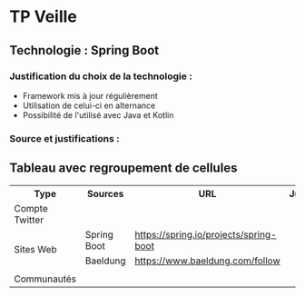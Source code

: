 # TP Veille
## Technologie : Spring Boot 

### Justification du choix de la technologie :

- Framework mis à jour régulièrement
- Utilisation de celui-ci en alternance 
- Possibilité de l'utilisé avec Java et Kotlin 

### Source et justifications : 

## Tableau avec regroupement de cellules

<table>
  <tr>
    <th>Type</th>
    <th>Sources</th>
    <th>URL</th>
    <th>Justification</th>
  </tr>
  <tr>
    <td rowspan="3">Compte Twitter</td>
    <td></td>
    <td></td>
    <td></td>
  </tr>
  <tr>
    <td></td>
    <td></td>
    <td></td>
  </tr>
  <tr>
    <td></td>
    <td></td>
    <td></td>
  </tr>
  <tr>
    <td rowspan="3">Sites Web</td>
    <td>Spring Boot</td>
    <td>
        <a href="https://spring.io/projects/spring-boot">https://spring.io/projects/spring-boot</a>
    </td>
    <td></td>
  </tr>
  <tr>
    <td>Baeldung</td>
    <td>
        <a href="https://www.baeldung.com/follow">https://www.baeldung.com/follow</a>
    </td>
    <td></td>
  </tr>
  <tr>
    <td></td>
    <td></td>
    <td></td>
  </tr>
<tr>
    <td rowspan="3">Communautés</td>
    <td></td>
    <td></td>
    <td></td>
  </tr>
  <tr>
    <td></td>
    <td></td>
    <td></td>
  </tr>
  <tr>
    <td></td>
    <td></td>
    <td></td>
  </tr>
</table>



